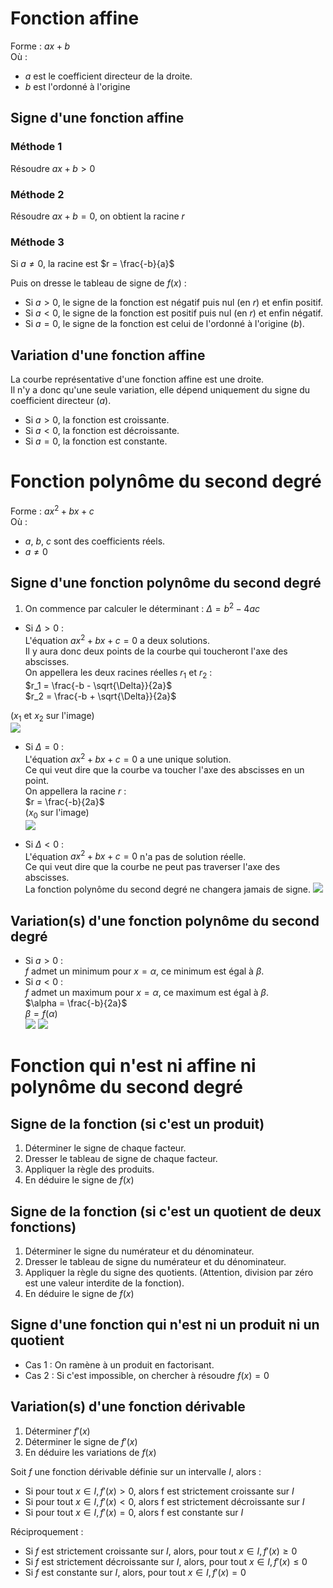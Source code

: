 # Fonction affine
Forme : $ax + b$  
Où :
- $a$ est le coefficient directeur de la droite.
- $b$ est l'ordonné à l'origine

## Signe d'une fonction affine

### Méthode 1
Résoudre $ax + b > 0$

### Méthode 2
Résoudre $ax + b = 0$, on obtient la racine $r$

### Méthode 3
Si $a \neq 0$, la racine est $r = \frac{-b}{a}$

Puis on dresse le tableau de signe de $f(x)$ :
- Si $a > 0$, le signe de la fonction est négatif puis nul (en $r$) et enfin positif.
- Si $a < 0$, le signe de la fonction est positif puis nul (en $r$) et enfin négatif.
- Si $a = 0$, le signe de la fonction est celui de l'ordonné à l'origine ($b$).

## Variation d'une fonction affine
La courbe représentative d'une fonction affine est une droite.  
Il n'y a donc qu'une seule variation, elle dépend uniquement du signe du coefficient directeur ($a$).

- Si $a > 0$, la fonction est croissante.
- Si $a < 0$, la fonction est décroissante.
- Si $a = 0$, la fonction est constante.

# Fonction polynôme du second degré
Forme : $ax^2 + bx + c$  
Où :
- $a$, $b$, $c$ sont des coefficients réels.
- $a \neq 0$

## Signe d'une fonction polynôme du second degré

1) On commence par calculer le déterminant : $\Delta = b^2 - 4ac$

- Si $\Delta > 0$ :  
L'équation $ax^2 + bx + c = 0$ a deux solutions.  
Il y aura donc deux points de la courbe qui toucheront l'axe des abscisses.  
On appellera les deux racines réelles $r_1$ et $r_2$ :  
$r_1 = \frac{-b - \sqrt{\Delta}}{2a}$  
$r_2 = \frac{-b + \sqrt{\Delta}}{2a}$  

($x_1$ et $x_2$ sur l'image)  
![](images/1.png)

- Si $\Delta = 0$ :  
L'équation $ax^2 + bx + c = 0$ a une unique solution.  
Ce qui veut dire que la courbe va toucher l'axe des abscisses en un point.  
On appellera la racine $r$ :  
$r = \frac{-b}{2a}$  
($x_0$ sur l'image)  
![](images/2.png)

- Si $\Delta < 0$ :  
L'équation $ax^2 + bx + c = 0$ n'a pas de solution réelle.  
Ce qui veut dire que la courbe ne peut pas traverser l'axe des abscisses.  
La fonction polynôme du second degré ne changera jamais de signe.
![](images/3.png)

## Variation(s) d'une fonction polynôme du second degré
- Si $a > 0$ :  
$f$ admet un minimum pour $x = \alpha$, ce minimum est égal à $\beta$.  
- Si $a < 0$ :  
$f$ admet un maximum pour $x = \alpha$, ce maximum est égal à $\beta$.  
$\alpha = \frac{-b}{2a}$  
$\beta = f(\alpha)$  
![](images/4.png)
![](images/5.png)

# Fonction qui n'est ni affine ni polynôme du second degré

## Signe de la fonction (si c'est un produit)
1) Déterminer le signe de chaque facteur.
2) Dresser le tableau de signe de chaque facteur.
3) Appliquer la règle des produits.
4) En déduire le signe de $f(x)$

## Signe de la fonction (si c'est un quotient de deux fonctions)
1) Déterminer le signe du numérateur et du dénominateur.
2) Dresser le tableau de signe du numérateur et du dénominateur.
3) Appliquer la règle du signe des quotients. (Attention, division par zéro est une valeur interdite de la fonction).
4) En déduire le signe de $f(x)$

## Signe d'une fonction qui n'est ni un produit ni un quotient
- Cas 1 : On ramène à un produit en factorisant.
- Cas 2 : Si c'est impossible, on chercher à résoudre $f(x) = 0$

## Variation(s) d'une fonction dérivable
1) Déterminer $f \prime (x)$
2) Déterminer le signe de $f \prime (x)$
3) En déduire les variations de $f(x)$

Soit $f$ une fonction dérivable définie sur un intervalle $I$, alors :
- Si pour tout $x \in I, f \prime (x) > 0$, alors f est strictement croissante sur $I$
- Si pour tout $x \in I, f \prime (x) < 0$, alors f est strictement décroissante sur $I$
- Si pour tout $x \in I, f \prime (x) = 0$, alors f est constante sur $I$  

Réciproquement :

- Si $f$ est strictement croissante sur $I$, alors, pour tout $x \in I, f \prime (x) \geqslant 0$
- Si $f$ est strictement décroissante sur $I$, alors, pour tout $x \in I, f \prime (x) \leqslant 0$
- Si $f$ est constante sur $I$, alors, pour tout $x \in I, f \prime (x) = 0$